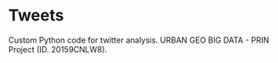 # Tweets
Custom Python code for twitter analysis. URBAN GEO BIG DATA - PRIN Project (ID. 20159CNLW8).
